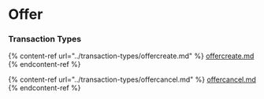 # Offer

### Transaction Types



{% content-ref url="../transaction-types/offercreate.md" %}
[offercreate.md](../transaction-types/offercreate.md)
{% endcontent-ref %}

{% content-ref url="../transaction-types/offercancel.md" %}
[offercancel.md](../transaction-types/offercancel.md)
{% endcontent-ref %}
